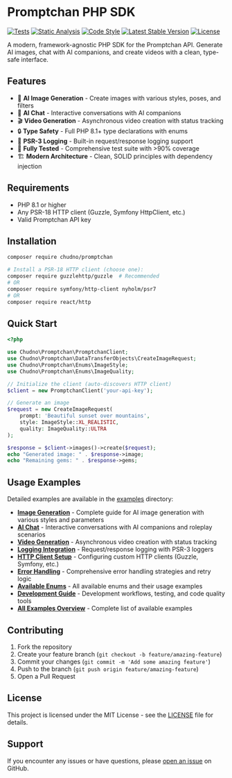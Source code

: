 # Promptchan PHP SDK

[![Tests](https://github.com/chudno/promptchan/workflows/Tests/badge.svg)](https://github.com/chudno/promptchan/actions)
[![Static Analysis](https://github.com/chudno/promptchan/workflows/Static%20Analysis/badge.svg)](https://github.com/chudno/promptchan/actions)
[![Code Style](https://github.com/chudno/promptchan/workflows/Code%20Style/badge.svg)](https://github.com/chudno/promptchan/actions)
[![Latest Stable Version](https://poser.pugx.org/chudno/promptchan/v/stable)](https://packagist.org/packages/chudno/promptchan)
[![License](https://poser.pugx.org/chudno/promptchan/license)](https://packagist.org/packages/chudno/promptchan)

A modern, framework-agnostic PHP SDK for the Promptchan API. Generate AI images, chat with AI companions, and create videos with a clean, type-safe interface.

## Features

- 🎨 **AI Image Generation** - Create images with various styles, poses, and filters
- 💬 **AI Chat** - Interactive conversations with AI companions
- 🎬 **Video Generation** - Asynchronous video creation with status tracking
- 🔒 **Type Safety** - Full PHP 8.1+ type declarations with enums
- 📝 **PSR-3 Logging** - Built-in request/response logging support
- 🧪 **Fully Tested** - Comprehensive test suite with >90% coverage
- 🏗️ **Modern Architecture** - Clean, SOLID principles with dependency injection

## Requirements

- PHP 8.1 or higher
- Any PSR-18 HTTP client (Guzzle, Symfony HttpClient, etc.)
- Valid Promptchan API key

## Installation

```bash
composer require chudno/promptchan

# Install a PSR-18 HTTP client (choose one):
composer require guzzlehttp/guzzle  # Recommended
# OR
composer require symfony/http-client nyholm/psr7
# OR  
composer require react/http
```

## Quick Start

```php
<?php

use Chudno\Promptchan\PromptchanClient;
use Chudno\Promptchan\DataTransferObjects\CreateImageRequest;
use Chudno\Promptchan\Enums\ImageStyle;
use Chudno\Promptchan\Enums\ImageQuality;

// Initialize the client (auto-discovers HTTP client)
$client = new PromptchanClient('your-api-key');

// Generate an image
$request = new CreateImageRequest(
    prompt: 'Beautiful sunset over mountains',
    style: ImageStyle::XL_REALISTIC,
    quality: ImageQuality::ULTRA
);

$response = $client->images()->create($request);
echo "Generated image: " . $response->image;
echo "Remaining gems: " . $response->gems;
```

## Usage Examples

Detailed examples are available in the [examples](examples/) directory:

- **[Image Generation](examples/image_generation.md)** - Complete guide for AI image generation with various styles and parameters
- **[AI Chat](examples/chat_interaction.md)** - Interactive conversations with AI companions and roleplay scenarios
- **[Video Generation](examples/video_generation.md)** - Asynchronous video creation with status tracking
- **[Logging Integration](examples/logging_integration.md)** - Request/response logging with PSR-3 loggers
- **[HTTP Client Setup](examples/http_client_setup.md)** - Configuring custom HTTP clients (Guzzle, Symfony, etc.)
- **[Error Handling](examples/error_handling.md)** - Comprehensive error handling strategies and retry logic
- **[Available Enums](examples/available_enums.md)** - All available enums and their usage examples
- **[Development Guide](examples/development.md)** - Development workflows, testing, and code quality tools
- **[All Examples Overview](examples/README.md)** - Complete list of available examples

## Contributing

1. Fork the repository
2. Create your feature branch (`git checkout -b feature/amazing-feature`)
3. Commit your changes (`git commit -m 'Add some amazing feature'`)
4. Push to the branch (`git push origin feature/amazing-feature`)
5. Open a Pull Request

## License

This project is licensed under the MIT License - see the [LICENSE](LICENSE) file for details.

## Support

If you encounter any issues or have questions, please [open an issue](https://github.com/chudno/promptchan/issues) on GitHub.